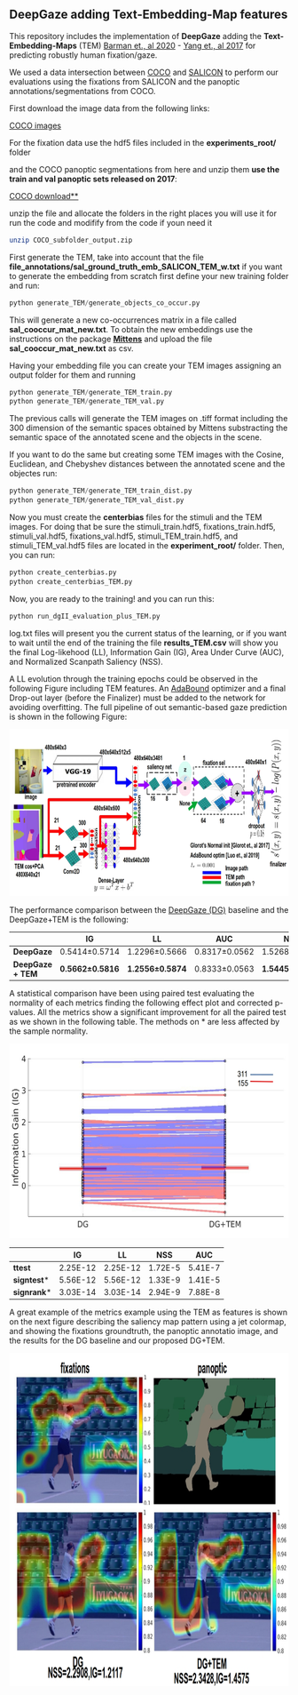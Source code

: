 ## DeepGaze adding Text-Embedding-Map features
This repository includes the implementation of **DeepGaze** adding the **Text-Embedding-Maps** (TEM) [Barman et., al 2020](https://arxiv.org/abs/2002.06144) - [Yang et., al 2017](https://openaccess.thecvf.com/content_cvpr_2017/html/Yang_Learning_to_Extract_CVPR_2017_paper.html) for predicting robustly human fixation/gaze.

We used a data intersection between [COCO](https://cocodataset.org/#home) and [SALICON](http://salicon.net/) to perform our evaluations using the fixations from SALICON and the panoptic annotations/segmentations from COCO.

First download the image data from the following links:

[COCO images](https://drive.google.com/uc?export=download&id=1RM4gXlSIic22HvYHaS5XOGmjcLDSUiUv)

For the fixation data use the hdf5 files included in the **experiments_root/** folder

and the COCO panoptic segmentations from here and unzip them **use the train and val panoptic sets released on 2017**:

[COCO download**](https://cocodataset.org/#download)


unzip the file and allocate the folders in the right places you will use it for run the code and modifify from the code if youn need it
```bash
unzip COCO_subfolder_output.zip
```
First generate the TEM, take into account that the file **file_annotations/sal_ground_truth_emb_SALICON_TEM_w.txt** if you want to generate the embedding from scratch first define your new training folder and run:
```python
python generate_TEM/generate_objects_co_occur.py
```
This will generate a new co-occurrences matrix in a file called **sal_cooccur_mat_new.txt**. To obtain the new embeddings use the instructions on the package **[Mittens](https://github.com/roamanalytics/mittens)** and upload the file **sal_cooccur_mat_new.txt** as csv.

Having your embedding file you can create your TEM images assigning an output folder for them and running

```python
python generate_TEM/generate_TEM_train.py
python generate_TEM/generate_TEM_val.py
```
The previous calls will generate the TEM images on .tiff format including the 300 dimension of the semantic spaces obtained by Mittens substracting the semantic space of the annotated scene and the objects in the scene. 

If you want to do the same but creating some TEM images with the Cosine, Euclidean, and Chebyshev distances between the annotated scene and the objectes run:
```python
python generate_TEM/generate_TEM_train_dist.py
python generate_TEM/generate_TEM_val_dist.py
```

Now you must create the **centerbias** files for the stimuli and the TEM images. For doing that be sure the stimuli_train.hdf5, fixations_train.hdf5, stimuli_val.hdf5, fixations_val.hdf5, stimuli_TEM_train.hdf5, and stimuli_TEM_val.hdf5 files are located in the **experiment_root/** folder. Then, you can run: 
```python
python create_centerbias.py
python create_centerbias_TEM.py
```
Now, you are ready to the training! and you can run this:
```python
python run_dgII_evaluation_plus_TEM.py
```
log.txt files will present you the current status of the learning, or if you want to wait until the end of the training  the file **results_TEM.csv** will show you the final Log-likehood (LL), Information Gain (IG), Area Under Curve (AUC), and Normalized Scanpath Saliency (NSS).

A LL evolution through the training epochs could be observed in the following Figure including TEM features. An [AdaBound](https://github.com/Luolc/AdaBound) optimizer and a final Drop-out layer (before the Finalizer) must be added to the network for avoiding overfitting. The full pipeline of out semantic-based gaze prediction is shown in the following Figure:

<img src="https://github.com/meiyor/DeepGaze-Text-Embedding-Map/blob/main/pipeline_def_new_no_scan.jpg" width="1100" height="300">

The performance comparison between the [DeepGaze (DG)](https://github.com/matthias-k/deepgaze_pytorch) baseline and the DeepGaze+TEM is the following:

|   | **IG** | **LL** | **AUC** | **NSS** | 
| ------------- | ------------- |  ------------- | ------------- |  ------------- |
| **DeepGaze**  | 0.5414±0.5714 | 1.2296±0.5666 | 0.8317±0.0562 | 1.5268±0.7245 |
| **DeepGaze + TEM**  | **0.5662±0.5816** | **1.2556±0.5874** | 0.8333±0.0563 | **1.5445±0.7661** | 

A statistical comparison have been using paired test evaluating the normality of each metrics finding the following effect plot and corrected p-values.
All the metrics show a significant improvement for all the paired test as we shown in the following table. The methods on * are less affected by the sample normality.

<img src="https://github.com/meiyor/DeepGaze-Text-Embedding-Map/blob/main/plot_effect_IG.jpg" width="750" height="350">

|   | **IG** | **LL** | **NSS** | **AUC** | 
| ------------- | ------------- |  ------------- | ------------- |  ------------- |
| **ttest**  | 2.25E-12 | 2.25E-12 | 1.72E-5 | 5.41E-7 |
| **signtest***  | 5.56E-12 | 5.56E-12 | 1.33E-9 | 1.41E-5 | 
| **signrank***  | 3.03E-14 | 3.03E-14 | 2.94E-9 | 7.88E-8 | 

A great example of the metrics example using the TEM as features is shown on the next figure describing the saliency map pattern using a jet colormap, and showing the fixations groundtruth, the panoptic annotatio image, and the results for the DG baseline and our proposed DG+TEM.


<img src="https://github.com/meiyor/DeepGaze-Text-Embedding-Map/blob/main/example_saliency_pattern.jpg" width="800" height="600">

